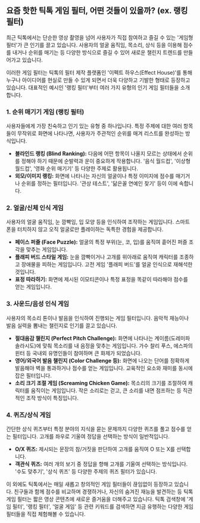 ## 요즘 핫한 틱톡 게임 필터, 어떤 것들이 있을까? (ex. 랭킹 필터)

최근 틱톡에서는 단순한 영상 촬영을 넘어 사용자가 직접 참여하고 즐길 수 있는 '게임형 필터'가 큰 인기를 끌고 있습니다. 사용자의 얼굴 움직임, 목소리, 상식 등을 이용해 점수를 내거나 순위를 매기는 등 다양한 방식으로 즐길 수 있어 새로운 챌린지 트렌드를 만들어가고 있습니다.

이러한 게임 필터는 틱톡의 필터 제작 플랫폼인 '이펙트 하우스(Effect House)'를 통해 누구나 아이디어를 현실로 만들 수 있게 되면서 더욱 다양하고 기발한 형태로 등장하고 있습니다. 대표적인 예시인 '랭킹 필터'부터 여러 가지 유형의 인기 게임 필터들을 소개합니다.

### 1. 순위 매기기 게임 (랭킹 필터)

사용자들에게 가장 친숙하고 인기 있는 유형 중 하나입니다. 특정 주제에 대한 여러 항목들이 무작위로 화면에 나타나면, 사용자가 주관적인 순위를 매겨 리스트를 완성하는 방식입니다.

- **블라인드 랭킹 (Blind Ranking):** 다음에 어떤 항목이 나올지 모르는 상태에서 순위를 정해야 하기 때문에 순발력과 운이 중요하게 작용합니다. '음식 월드컵', '이상형 월드컵', '영화 순위 매기기' 등 다양한 주제로 활용됩니다.
- **외모/이미지 랭킹:** 화면에 나타나는 자신의 얼굴이나 특정 이미지에 점수를 매기거나 순위를 정하는 필터입니다. '관상 테스트', '닮은꼴 연예인 찾기' 등이 이에 속합니다.

### 2. 얼굴/신체 인식 게임

사용자의 얼굴 움직임, 눈 깜빡임, 입 모양 등을 인식하여 조작하는 게임입니다. 스마트폰을 터치하지 않고 오직 얼굴로만 플레이하는 독특한 경험을 제공합니다.

- **페이스 퍼즐 (Face Puzzle):** 얼굴의 특정 부위(눈, 코, 입)를 움직여 흩어진 퍼즐 조각을 맞추는 게임입니다.
- **플래피 버드 스타일 게임:** 눈을 깜빡이거나 고개를 위아래로 움직여 캐릭터를 조종하고 장애물을 피하는 게임입니다. 고전 게임 '플래피 버드'를 얼굴 인식으로 재해석한 것입니다.
- **표정 따라하기:** 화면에 제시된 이모티콘이나 특정 표정을 똑같이 따라해야 점수를 얻는 게임입니다.

### 3. 사운드/음성 인식 게임

사용자의 목소리 톤이나 발음을 인식하여 진행되는 게임 필터입니다. 음악적 재능이나 발음 실력을 뽐내는 챌린지로 인기를 끌고 있습니다.

- **절대음감 챌린지 (Perfect Pitch Challenge):** 화면에 나타나는 계이름(도레미파솔라시도)에 맞춰 목소리를 내 음정을 맞추는 게임입니다. 가수 찰리 푸스, 에스파의 윈터 등 국내외 유명인들이 참여하며 큰 화제가 되었습니다.
- **영어/외국어 발음 챌린지 (Color Challenge 등):** 화면에 나오는 단어를 정확하게 발음해야 벽을 통과하거나 점수를 얻는 게임입니다. 교육적인 요소와 재미를 동시에 잡은 필터입니다.
- **소리 크기 조절 게임 (Screaming Chicken Game):** 목소리의 크기를 조절하여 캐릭터를 움직이는 게임입니다. 작은 소리로는 걷고, 큰 소리를 내면 점프하는 등 직관적인 조작 방식이 특징입니다.

### 4. 퀴즈/상식 게임

간단한 상식 퀴즈부터 특정 분야의 지식을 묻는 문제까지 다양한 퀴즈를 풀고 점수를 얻는 필터입니다. 고개를 좌우로 기울여 정답을 선택하는 방식이 일반적입니다.

- **O/X 퀴즈:** 제시되는 문장의 참/거짓을 판단하여 고개를 움직여 O 또는 X를 선택합니다.
- **객관식 퀴즈:** 여러 개의 보기 중 정답을 향해 고개를 기울여 선택하는 방식입니다. '수도 맞추기', '상식 퀴즈' 등 다양한 주제의 퀴즈 필터가 있습니다.

이 외에도 틱톡에서는 매일 새롭고 창의적인 게임 필터들이 끊임없이 등장하고 있습니다. 친구들과 함께 점수를 비교하며 경쟁하거나, 자신의 숨겨진 재능을 발견하는 등 틱톡 게임 필터는 짧은 영상 콘텐츠에 새로운 즐거움을 더해주고 있습니다. 틱톡 검색창에 '게임 필터', '랭킹 필터', '얼굴 게임' 등 관련 키워드를 검색하면 지금 유행하는 다양한 게임 필터들을 직접 체험해볼 수 있습니다.
